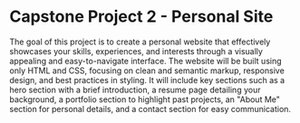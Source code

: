 # Capstone Project 2 - Personal Site
The goal of this project is to create a personal website that effectively showcases your skills, experiences, and interests through a visually appealing and easy-to-navigate interface. The website will be built using only HTML and CSS, focusing on clean and semantic markup, responsive design, and best practices in styling. It will include key sections such as a hero section with a brief introduction, a resume page detailing your background, a portfolio section to highlight  past projects, an "About Me" section for personal details, and a contact section for easy communication.
